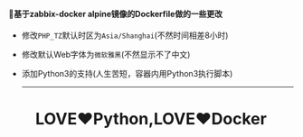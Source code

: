#### 🔨基于zabbix-docker alpine镜像的Dockerfile做的一些更改

- 修改`PHP_TZ`默认时区为`Asia/Shanghai`(不然时间相差8小时)

- 修改默认Web字体为`微软雅黑`(不然显示不了中文)

- 添加Python3的支持(人生苦短，容器内用Python3执行脚本)

  ***

<h1 style="text-align:center">LOVE♥Python,LOVE♥Docker </h1>
